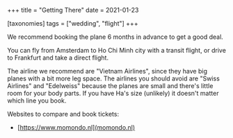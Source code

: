 
+++
title = "Getting There"
date = 2021-01-23

[taxonomies]
tags = ["wedding", "flight"]
+++

We recommend booking the plane 6 months in advance to get a good deal.

You can fly from Amsterdam to Ho Chi Minh city with a transit flight, or drive to Frankfurt and take a direct flight.

The airline we recommend are "Vietnam Airlines", since they have big planes with a bit more leg space.
The airlines you should avoid are "Swiss Airlines" and "Edelweiss" because the planes are small and there's little room for your body parts. If you have Ha's size (unlikely) it doesn't matter which line you book.

Websites to compare and book tickets:

- [https://www.momondo.nl](momondo.nl)
